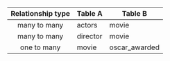 | Relationship type | Table A         | Table B       |
|:-----------------:|-----------------|---------------|
|   many to many    | actors          | movie         |
|   many to many    | director        | movie         |
|    one to many    | movie           | oscar_awarded |
